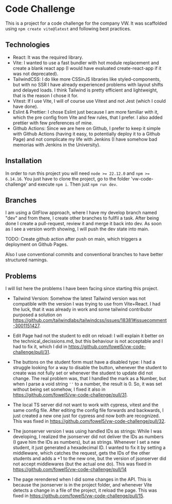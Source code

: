 # Code Challenge

This is a project for a code challenge for the company VW. It was scaffolded using `npm create vite@latest` and following best practices.

## Technologies

- React: It was the required library.
- Vite: I wanted to use a fast bundler with hot module replacement and create a blank react app (I would have evaluated create-react-app if it was not deprecated).
- TailwindCSS: I do like more CSSinJS libraries like styled-components, but with no SSR I have already experienced problems with layout shifts and delayed loads. I think Tailwind is pretty efficient and lightweight, that is the reason I chose it for.
- Vitest: If I use Vite, I will of course use Vitest and not Jest (which I could have done).
- Eslint & Prettier: I chose Eslint just because I am more familiar with it, which the pre config from Vite and few rules, that I prefer. I also added prettier with few preferences of mine.
- Github Actions: Since we are here on Github, I prefer to keep it simple with Github Actions (having it easy, to potentially deploy it to a Github Page) and not complicate my life with Jenkins (I have somehow bad memorias with Jenkins in the University).

## Installation

In order to run this project you will need `node >= 22.12.0` and `npm >= 6.14.16`. You just have to clone the project, go to the folder 'vw-code-challenge' and execute `npm i`. Then just `npm run dev`.

## Branches

I am using a GitFlow approach, where I have my develop branch named "dev" and from there, I create other branches to fullfil a task. After being done I create a pull-request, review it and merge it back into dev. As soon as I see a version worth showing, I will push the dev state into main.

TODO: Create github action after push on main, which triggers a deployment on Github Pages.

Also I use conventional commits and conventional branches to have better structured namings.

## Problems

I will list here the problems I have been facing since starting this project.

- Tailwind Version: Somehow the latest Tailwind version was not compatible with the version I was trying to use from Vite+React. I had the luck, that it was already in work and some tailwind contributor purposed a solution on https://github.com/tailwindlabs/tailwindcss/issues/18381#issuecomment-3001151427.

- Edit Page had not the student to edit on reload: I will explain it better on the technical_decissions.md, but this behaviour is not acceptable and I had to fix it, which I did in https://github.com/fowel5/vw-code-challenge/pull/31.

- The buttons on the student form must have a disabled type: I had a struggle looking for a way to disable the button, whenever the student to create was not fully set or whenever the student to update did not change. The real problem was, that I handled the mark as a Number, but when I parse a void string `''` to a number, the result is 0. So, it was set without being set somehow, I fixed it also in https://github.com/fowel5/vw-code-challenge/pull/31.

- The local TS server did not want to work with cypress, vitest and the same config file. After editing the config file forwards and backwards, I just created a new one just for cypress and now both are recognized. This was fixed in https://github.com/fowel5/vw-code-challenge/pull/32.

- The jsonserver version I was using handled IDs as strings: While I was developing, I realized the jsonserver did not deliver the IDs as numbers (I gave him the IDs as numbers), but as strings. Whenever I set a new student, it just generated a hexadecimal ID. I wanted to fix it by setting a middleware, which catches the request, gets the IDs of the other students and adds a +1 to the new one, but the version of jsonserver did not accept middlewares (but the actual one do). This was fixed in https://github.com/fowel5/vw-code-challenge/pull/14

- The page rerendered when I did some changes in the API. This is because the jsonserver is in the project folder, and whenever Vite detects a change in a file of the project, it reload the page. This was fixed in https://github.com/fowel5/vw-code-challenge/pull/15.
